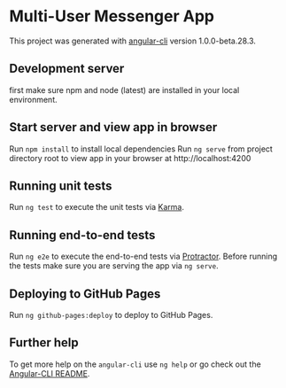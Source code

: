 # Multi-User Messenger App
This project was generated with [angular-cli](https://github.com/angular/angular-cli) version 1.0.0-beta.28.3.

## Development server
first make sure npm and node (latest) are installed in your local environment.

## Start server and view app in browser

Run `npm install` to install local dependencies
Run `ng serve` from project directory root to view app in your browser at http://localhost:4200

## Running unit tests

Run `ng test` to execute the unit tests via [Karma](https://karma-runner.github.io).

## Running end-to-end tests

Run `ng e2e` to execute the end-to-end tests via [Protractor](http://www.protractortest.org/).
Before running the tests make sure you are serving the app via `ng serve`.

## Deploying to GitHub Pages

Run `ng github-pages:deploy` to deploy to GitHub Pages.

## Further help

To get more help on the `angular-cli` use `ng help` or go check out the [Angular-CLI README](https://github.com/angular/angular-cli/blob/master/README.md).
